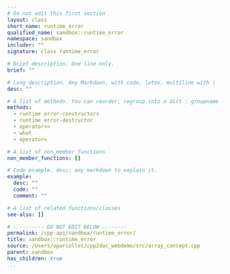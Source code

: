 ```yaml
---
# Do not edit this first section
layout: class
short_name: runtime_error
qualified_name: sandbox::runtime_error
namespace: sandbox
includer: ""
signature: class runtime_error

# Brief description. One line only.
brief: ""

# Long description. Any Markdown, with code, latex, multiline with |
desc: ""

# A list of methods. You can reorder, regroup into a dict : groupname -> list
methods:
  - runtime_error-constructors
  - runtime_error-destructor
  - operator<<
  - what
  - operator=

# A list of non_member_functions
non_member_functions: []

# Code example. desc: any markdown to explain it.
example:
  desc: ""
  code: ""
  comment: ""

# A list of related functions/classes
see-also: []

# ---------- DO NOT EDIT BELOW --------
permalink: /cpp-api/sandbox/runtime_error/
title: sandbox::runtime_error
source: /Users/oparcollet/cpp2doc_webdemo/src/array_concept.cpp
parent: sandbox
has_children: true
...
```


